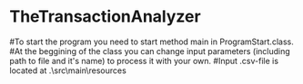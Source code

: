 # TheTransactionAnalyzer

#To start the program you need to start method main in ProgramStart.class.
#At the beggining of the class you can change input parameters (including path to file and it's name) to process it with your own.
#Input .csv-file is located at .\src\main\resources
